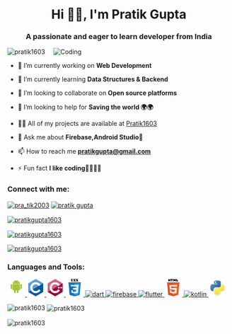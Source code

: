 <h1 align="center" font-size="40px">Hi 👋👋, I'm Pratik Gupta</h1>
<h3 align="center">A passionate and eager to learn developer from India</h3>

<img align="right" alt="Coding" width="400" src="https://www.bing.com/th/id/OGC.c0d1b11e54c2b07f7353dd160e8ba80d?pid=1.7&rurl=https%3a%2f%2fcdn.dribbble.com%2fusers%2f1059583%2fscreenshots%2f4171367%2fcoding-freak.gif&ehk=lm8USaegpIM08X3NbwFPQMr7SjSKU%2f%2faFj7rYY0odvA%3d"/>

<p align="left"> <img src="https://komarev.com/ghpvc/?username=pratik1603&label=Profile%20views&color=0e75b6&style=flat" alt="pratik1603" /> </p>

- 🔭 I’m currently working on **Web Development**

- 🌱 I’m currently learning **Data Structures & Backend**

- 👯 I’m looking to collaborate on **Open source platforms**

- 🤝 I’m looking to help for **Saving the world 🌍🌍**

- 👨‍💻 All of my projects are available at [Pratik1603](Pratik1603)

- 💬 Ask me about **Firebase,Android Studio📱**

- 📫 How to reach me **pratikgupta@gmail.com**

- ⚡ Fun fact **I like coding👨‍💻👨‍💻**


<h3 align="left">Connect with me:</h3>
<p align="left">
<a href="https://instagram.com/pra_tik2003" target="blank"><img align="center" src="https://o.remove.bg/downloads/455a8057-8522-4b45-ac39-d8bd3a48fd81/I-removebg-preview.png" alt="pra_tik2003" height="50" width="50" /></a>
 <a href="https://www.linkedin.com/in/pratik-gupta-8a34a2229/" target="blank"><img align="center" src="https://wordvice-wp-static.s3-ap-northeast-1.amazonaws.com/uploads/2019/01/LinkedIn_HP.jpg" alt="pratik gupta" height="50" width="50" /></a>
 
 <a href="https://www.hackerrank.com/pratikgupta1603" target="blank"><img align="center" src="https://th.bing.com/th/id/R.bfde88bb8b90700f97f29bddcd084673?rik=sKRRzBnamE5pvw&pid=ImgRaw&r=0" alt="pratikgupta1603" height="50" width="50" /></a>
 
 <a href="https://www.leetcode.com/pratikgupta1603" target="blank"><img align="center" src="https://th.bing.com/th/id/R.ca674b5186b28e2b0edae538ee5388d0?rik=pTPV%2fVCgvW%2bSlQ&pid=ImgRaw&r=0" alt="pratikgupta1603" height="50" width="50" /></a>
 
 <a href="https://auth.geeksforgeeks.org/user/pratikgupta1603" target="blank"><img align="center" src="https://o.remove.bg/downloads/56f85560-ee62-4a33-a264-fecd9700b115/image-removebg-preview.png" alt="pratikgupta1603" height="50" width="50" /></a>

</p>

<h3 align="left">Languages and Tools:</h3>
<p align="left"> <a href="https://developer.android.com" target="_blank" rel="noreferrer"> 
 <img src="https://raw.githubusercontent.com/devicons/devicon/master/icons/android/android-original-wordmark.svg" alt="android" width="40" height="40"/> </a> <a href="https://www.cprogramming.com/" target="_blank" rel="noreferrer"> <img src="https://raw.githubusercontent.com/devicons/devicon/master/icons/c/c-original.svg" alt="c" width="40" height="40"/> </a> <a href="https://www.w3schools.com/cpp/" target="_blank" rel="noreferrer"> <img src="https://raw.githubusercontent.com/devicons/devicon/master/icons/cplusplus/cplusplus-original.svg" alt="cplusplus" width="40" height="40"/> </a> <a href="https://www.w3schools.com/css/" target="_blank" rel="noreferrer"> <img src="https://raw.githubusercontent.com/devicons/devicon/master/icons/css3/css3-original-wordmark.svg" alt="css3" width="40" height="40"/> </a> <a href="https://dart.dev" target="_blank" rel="noreferrer"> <img src="https://www.vectorlogo.zone/logos/dartlang/dartlang-icon.svg" alt="dart" width="40" height="40"/> </a> <a href="https://firebase.google.com/" target="_blank" rel="noreferrer"> <img src="https://www.vectorlogo.zone/logos/firebase/firebase-icon.svg" alt="firebase" width="40" height="40"/> </a> <a href="https://flutter.dev" target="_blank" rel="noreferrer"> <img src="https://www.vectorlogo.zone/logos/flutterio/flutterio-icon.svg" alt="flutter" width="40" height="40"/> </a> <a href="https://www.w3.org/html/" target="_blank" rel="noreferrer"> <img src="https://raw.githubusercontent.com/devicons/devicon/master/icons/html5/html5-original-wordmark.svg" alt="html5" width="40" height="40"/> </a> <a href="https://kotlinlang.org" target="_blank" rel="noreferrer"> <img src="https://www.vectorlogo.zone/logos/kotlinlang/kotlinlang-icon.svg" alt="kotlin" width="40" height="40"/> </a> <a href="https://www.python.org" target="_blank" rel="noreferrer"> <img src="https://raw.githubusercontent.com/devicons/devicon/master/icons/python/python-original.svg" alt="python" width="40" height="40"/> </a> </p>

<p><img align="left" src="https://github-readme-stats.vercel.app/api/top-langs?username=pratik1603&show_icons=true&locale=en&layout=compact" alt="pratik1603" /></p>

<p>&nbsp;<img align="center" src="https://github-readme-stats.vercel.app/api?username=pratik1603&show_icons=true&locale=en" alt="pratik1603" /></p>

<p><img align="center" src="https://github-readme-streak-stats.herokuapp.com/?user=pratik1603&" alt="pratik1603" /></p>
